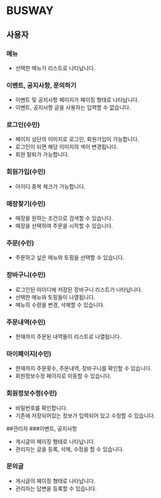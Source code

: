 # BUSWAY
## 사용자
### 메뉴
* 선택한 메뉴가 리스트로 나타납니다.
### 이벤트, 공지사항, 문의하기
* 이벤트 및 공지사항 페이지가 페이징 형태로 나타납니다.
* 이벤트, 공지사항 글을 사용자는 입력할 수 없습니다.
### 로그인(수민)
* 페이지 상단의 이미지로 로그인, 회원가입이 가능합니다.
* 로그인이 되면 해당 이미지의 색이 변경됩니다.
* 회원 탈퇴가 가능합니다.
### 회원가입(수민)
* 아이디 중복 체크가 가능합니다.
### 매장찾기(수민)
* 매장을 원하는 조건으로 검색할 수 있습니다.
* 매장을 선택하여 주문을 시작할 수 있습니다.
### 주문(수민)
* 주문하고 싶은 메뉴와 토핑을 선택할 수 있습니다.
### 장바구니(수민)
* 로그인된 아이디에 저장된 장바구니 리스트가 나타납니다.
* 선택한 메뉴와 토핑들이 나열됩니다.
* 메뉴의 수량을 변경, 삭제할 수 있습니다.
### 주문내역(수민)
* 현재까지 주문된 내역들이 리스트로 나열됩니다.
### 마이페이지(수민)
* 현재까지 주문횟수, 주문내역, 장바구니를 확인할 수 있습니다.
* 회원정보수정 페이지로 이동할 수 있습니다.
### 회원정보수정(수민)
* 비밀번호를 확인합니다.
* 기존에 저장되어있는 정보가 입력되어 있고 수정할 수 있습니다.

##관리자
###이벤트, 공지사항
* 게시글이 페이징 형태로 나타납니다.
* 관리자는 글을 등록, 삭제, 수정을 할 수 있습니다.
### 문의글
* 게시글이 페이징 형태로 나타납니다.
* 관리자는 답변을 등록할 수 있습니다.
